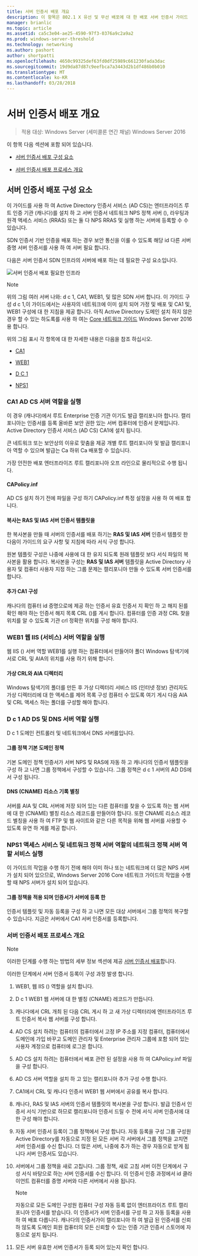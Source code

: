 ```yaml
---
title: 서버 인증서 배포 개요
description: 이 항목은 802.1 X 유선 및 무선 배포에 대 한 배포 서버 인증서 가이드
manager: brianlic
ms.topic: article
ms.assetid: ca5c3e04-ae25-4590-97f3-0376a9c2a9a2
ms.prod: windows-server-threshold
ms.technology: networking
ms.author: pashort
author: shortpatti
ms.openlocfilehash: 4650c99325def63fd0df25989c661230fada3dac
ms.sourcegitcommit: 19d9da87d87c9eefbca7a3443d2b1df486b0b010
ms.translationtype: MT
ms.contentlocale: ko-KR
ms.lasthandoff: 03/28/2018
---
```

# <a name="server-certificate-deployment-overview"></a>서버 인증서 배포 개요

>적용 대상: Windows Server (세미콜론 연간 채널) Windows Server 2016

이 항목 다음 섹션에 포함 되어 있습니다.  
  
-   [서버 인증서 배포 구성 요소](#bkmk_components)
  
-   [서버 인증서 배포 프로세스 개요](#bkmk_process)
  
## <a name="bkmk_components"></a>서버 인증서 배포 구성 요소
이 가이드를 사용 하 여 Active Directory 인증서 서비스 (AD CS)는 엔터프라이즈 루트 인증 기관 (캐나다)를 설치 하 고 서버 인증서 네트워크 NPS 정책 서버 (), 라우팅과 원격 액세스 서비스 (RRAS) 또는 둘 다 NPS RRAS 및 실행 하는 서버에 등록할 수 수 있습니다.


SDN 인증서 기반 인증을 배포 하는 경우 보안 통신을 이룰 수 있도록 해당 id 다른 서버 증명 서버 인증서를 사용 하 여 서버 필요 합니다.
  
다음은 서버 인증서 SDN 인프라의 서버에 배포 하는 데 필요한 구성 요소입니다.
  
![서버 인증서 배포 필요한 인프라](../../../media/Nps-Certs/Nps-Certs.jpg)  
  
> [!NOTE]  
> 위의 그림 여러 서버 나와: d c 1, CA1, WEB1, 및 많은 SDN 서버 합니다. 이 가이드 구성 d c 1,이 가이드에서는 사용자의 네트워크에 이미 설치 되어 가정 및 배포 및 CA1 및, WEB1 구성에 대 한 지침을 제공 합니다. 아직 Active Directory 도메인 설치 하지 않은 경우 할 수 있는 하도록를 사용 하 여는 [Core 네트워크 가이드](https://technet.microsoft.com/library/mt604042.aspx) Windows Server 2016 용 합니다.  
  
위의 그림 표시 각 항목에 대 한 자세한 내용은 다음을 참조 하십시오.  
  
-   [CA1](#bkmk_ca1)  
  
-   [WEB1](#bkmk_web1)  
  
-   [D C 1](#bkmk_dc1)  
  
-   [NPS1](#bkmk_nps1)  
  
### <a name="bkmk_ca1"></a>CA1 AD CS 서버 역할을 실행  
이 경우 (캐나다)에서 루트 Enterprise 인증 기관 이기도 발급 캘리포니아 합니다. 캘리포니아는 인증서를 등록 올바른 보안 권한 있는 서버 컴퓨터에 인증서 문제입니다. Active Directory 인증서 서비스 (AD CS) CA1에 설치 됩니다.  
  
큰 네트워크 또는 보안상의 이유로 맞춤을 제공 개별 루트 캘리포니아 및 발급 캘리포니아 역할 수 있으며 발급는 Ca 하위 Ca 배포할 수 있습니다.  
  
가장 안전한 배포 엔터프라이즈 루트 캘리포니아 오프 라인으로 물리적으로 수행 됩니다.   
  
#### <a name="capolicyinf"></a>CAPolicy.inf  
AD CS 설치 하기 전에 파일을 구성 하기 CAPolicy.inf 특정 설정을 사용 하 여 배포 합니다.  
  
#### <a name="copy-of-the-ras-and-ias-servers-certificate-template"></a>복사는 **RAS 및 IAS 서버** 인증서 템플릿을  
한 복사본을 만들 때 서버의 인증서를 배포 하기는 **RAS 및 IAS 서버** 인증서 템플릿 한 다음이 가이드의 요구 사항 및 지침에 따라 서식 구성 합니다.   
  
원본 템플릿 구성은 나중에 사용에 대 한 유지 되도록 원래 템플릿 보다 서식 파일의 복사본을 활용 합니다. 복사본을 구성는 **RAS 및 IAS 서버** 템플릿을 Active Directory 사용자 및 컴퓨터 사용자 지정 하는 그룹 문제는 캘리포니아 만들 수 있도록 서버 인증서를 합니다.  
  
#### <a name="additional-ca1-configuration"></a>추가 CA1 구성  
캐나다의 컴퓨터 id 증명으로에 제공 하는 인증서 유효 인증서 지 확인 하 고 해지 된를 확인 해야 하는 인증서 해지 목록 CRL ()를 게시 합니다. 컴퓨터를 인증 과정 CRL 찾을 위치를 알 수 있도록 기관 crl 정확한 위치를 구성 해야 합니다.  
  
### <a name="bkmk_web1"></a>WEB1 웹 IIS (서비스) 서버 역할을 실행  
웹 IIS () 서버 역할 WEB1를 실행 하는 컴퓨터에서 만들어야 폴더 Windows 탐색기에서로 CRL 및 AIA의 위치를 사용 하기 위해 합니다.  
  
#### <a name="virtual-directory-for-the-crl-and-aia"></a>가상 CRL와 AIA 디렉터리  
Windows 탐색기의 폴더를 만든 후 가상 디렉터리 서비스 IIS (인터넷 정보) 관리자도 가상 디렉터리에 대 한 액세스를 제어 목록 구성 컴퓨터 수 있도록 여기 게시 다음 AIA 및 CRL 액세스 하는 폴더를 구성할 해야 합니다.  
  
### <a name="bkmk_dc1"></a>D c 1 AD DS 및 DNS 서버 역할 실행  
D c 1 도메인 컨트롤러 및 네트워크에서 DNS 서버를입니다.  
  
#### <a name="group-policy-default-domain-policy"></a>그룹 정책 기본 도메인 정책  
기본 도메인 정책 인증서가 서버 NPS 및 RAS에 자동 하 고 캐나다의 인증서 템플릿을 구성 하 고 나면 그룹 정책에서 구성할 수 있습니다. 그룹 정책은 d c 1 서버의 AD DS에서 구성 됩니다.  
  
#### <a name="dns-alias-cname-resource-record"></a>DNS (CNAME) 리소스 기록 별칭  
서버를 AIA 및 CRL 서버에 저장 되어 있는 다른 컴퓨터를 찾을 수 있도록 하는 웹 서버에 대 한 (CNAME) 별칭 리소스 레코드를 만들어야 합니다. 또한 CNAME 리소스 레코드 별칭을 사용 하 여 FTP 및 웹 사이트와 같은 다른 목적을 위해 웹 서버를 사용할 수 있도록 유연 하 게를 제공 합니다.  
  
### <a name="bkmk_nps1"></a>NPS1 액세스 서비스 및 네트워크 정책 서버 역할의 네트워크 정책 서버 역할 서비스 실행  
이 가이드의 작업을 수행 하기 전에 해야 이미 하나 또는 네트워크에 더 많은 NPS 서버가 설치 되어 있으므로, Windows Server 2016 Core 네트워크 가이드의 작업을 수행할 때 NPS 서버가 설치 되어 있습니다.  
  
#### <a name="group-policy-applied-and-certificate-enrolled-to-servers"></a>그룹 정책을 적용 되며 인증서가 서버에 등록 한  
인증서 템플릿 및 자동 등록을 구성 하 고 나면 모든 대상 서버에서 그룹 정책의 복구할 수 있습니다. 지금은 서버에서 CA1 서버 인증서를 등록합니다.  
  
### <a name="bkmk_process"></a>서버 인증서 배포 프로세스 개요  
  
> [!NOTE]  
> 이러한 단계를 수행 하는 방법의 세부 정보 섹션에 제공 [서버 인증서 배포](../../../core-network-guide/cncg/server-certs/Server-Certificate-Deployment.md)합니다.  
  
이러한 단계에서 서버 인증서 등록이 구성 과정 발생 합니다.  
  
1.  WEB1, 웹 IIS () 역할을 설치 합니다.  
  
2.  D c 1 WEB1 웹 서버에 대 한 별칭 (CNAME) 레코드가 만듭니다.  
  
3.  캐나다에서 CRL 개최 된 다음 CRL 게시 하 고 새 가상 디렉터리에 엔터프라이즈 루트 인증서 복사 웹 서버를 구성 합니다.  
  
4.  AD CS 설치 하려는 컴퓨터의 컴퓨터에서 고정 IP 주소를 지정 컴퓨터, 컴퓨터에서 도메인에 가입 바꾸고 도메인 관리자 및 Enterprise 관리자 그룹에 포함 되어 있는 사용자 계정으로 컴퓨터에 로그온 합니다.  
  
5.  AD CS 설치 하려는 컴퓨터에서 배포 관련 된 설정을 사용 하 여 CAPolicy.inf 파일을 구성 합니다.  
  
6.  AD CS 서버 역할을 설치 하 고 있는 캘리포니아 추가 구성 수행 합니다.  
  
7.  CA1에서 CRL 및 캐나다 인증서 WEB1 웹 서버에서 공유를 복사 합니다.  
  
8.  캐나다, RAS 및 IAS 서버의 인증서 템플릿의 복사본을 구성 합니다. 발급 인증서 인증서 서식 기반으로 하므로 캘리포니아 인증서 드릴 수 전에 서식 서버 인증서에 대 한 구성 해야 합니다.  
  
9.  자동 서버 인증서 등록이 그룹 정책에서 구성 합니다. 자동 등록을 구성 그룹 구성원 Active Directory를 자동으로 지정 된 모든 서버 각 서버에서 그룹 정책을 고치면 서버 인증서를 수신 합니다. 더 많은 서버, 나중에 추가 하는 경우 자동으로 받게 됩니다 서버 인증서도 있습니다.  
  
10. 서버에서 그룹 정책을 새로 고칩니다. 그룹 정책, 새로 고침 서버 이전 단계에서 구성 서식 바탕으로 하는 서버 인증서를 수신 합니다. 이 인증서 인증 과정에서 id 클라이언트 컴퓨터를 증명 서버와 다른 서버에서 사용 됩니다.  
  
    > [!NOTE]  
    > 자동으로 모든 도메인 구성원 컴퓨터 구성 자동 등록 없이 엔터프라이즈 루트 캘리포니아 인증서를 받습니다. 이 인증서가 서버 인증서를 구성 하 고 자동 등록을 사용 하 여 배포 다릅니다. 캐나다의 인증서가이 캘리포니아 하 여 발급 된 인증서를 신뢰 하 않도록 도메인 회원 컴퓨터의 모든 신뢰할 수 있는 인증 기관 인증서 스토어에 자동으로 설치 됩니다.   
  
10. 모든 서버 유효한 서버 인증서가 등록 되어 있는지 확인 합니다.  
  



